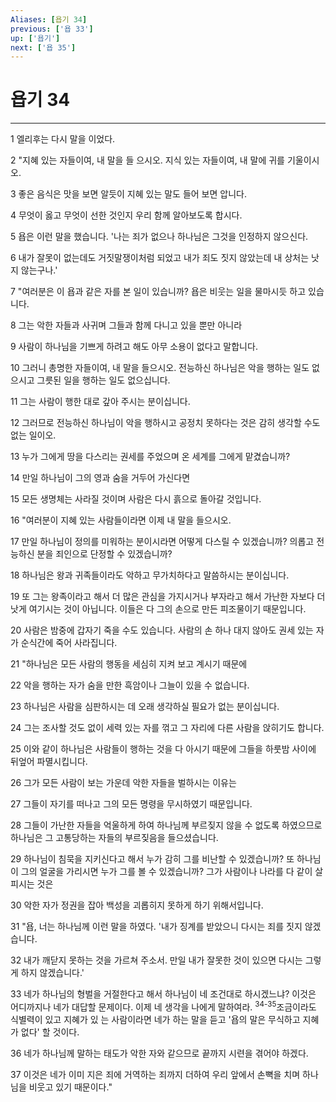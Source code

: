 ```yaml
---
Aliases: [욥기 34]
previous: ['욥 33']
up: ['욥기']
next: ['욥 35']
---
```

# 욥기 34

***


1 엘리후는 다시 말을 이었다. 

2 "지혜 있는 자들이여, 내 말을 들 으시오. 지식 있는 자들이여, 내 말에 귀를 기울이시오. 

3 좋은 음식은 맛을 보면 알듯이 지혜 있는 말도 들어 보면 압니다. 

4 무엇이 옳고 무엇이 선한 것인지 우리 함께 알아보도록 합시다. 

5 욥은 이런 말을 했습니다. '나는 죄가 없으나 하나님은 그것을 인정하지 않으신다. 

6 내가 잘못이 없는데도 거짓말쟁이처럼 되었고 내가 죄도 짓지 않았는데 내 상처는 낫지 않는구나.' 

7 "여러분은 이 욥과 같은 자를 본 일이 있습니까? 욥은 비웃는 일을 물마시듯 하고 있습니다. 

8 그는 악한 자들과 사귀며 그들과 함께 다니고 있을 뿐만 아니라 

9 사람이 하나님을 기쁘게 하려고 해도 아무 소용이 없다고 말합니다. 

10 그러니 총명한 자들이여, 내 말을 들으시오. 전능하신 하나님은 악을 행하는 일도 없으시고 그릇된 일을 행하는 일도 없으십니다. 

11 그는 사람이 행한 대로 갚아 주시는 분이십니다. 

12 그러므로 전능하신 하나님이 악을 행하시고 공정치 못하다는 것은 감히 생각할 수도 없는 일이오. 

13 누가 그에게 땅을 다스리는 권세를 주었으며 온 세계를 그에게 맡겼습니까? 

14 만일 하나님이 그의 영과 숨을 거두어 가신다면 

15 모든 생명체는 사라질 것이며 사람은 다시 흙으로 돌아갈 것입니다. 

16 "여러분이 지혜 있는 사람들이라면 이제 내 말을 들으시오. 

17 만일 하나님이 정의를 미워하는 분이시라면 어떻게 다스릴 수 있겠습니까? 의롭고 전능하신 분을 죄인으로 단정할 수 있겠습니까? 

18 하나님은 왕과 귀족들이라도 악하고 무가치하다고 말씀하시는 분이십니다. 

19 또 그는 왕족이라고 해서 더 많은 관심을 가지시거나 부자라고 해서 가난한 자보다 더 낫게 여기시는 것이 아닙니다. 이들은 다 그의 손으로 만든 피조물이기 때문입니다. 

20 사람은 밤중에 갑자기 죽을 수도 있습니다. 사람의 손 하나 대지 않아도 권세 있는 자가 순식간에 죽어 사라집니다. 

21 "하나님은 모든 사람의 행동을 세심히 지켜 보고 계시기 때문에 

22 악을 행하는 자가 숨을 만한 흑암이나 그늘이 있을 수 없습니다. 

23 하나님은 사람을 심판하시는 데 오래 생각하실 필요가 없는 분이십니다. 

24 그는 조사할 것도 없이 세력 있는 자를 꺾고 그 자리에 다른 사람을 앉히기도 합니다. 

25 이와 같이 하나님은 사람들이 행하는 것을 다 아시기 때문에 그들을 하룻밤 사이에 뒤엎어 파멸시킵니다. 

26 그가 모든 사람이 보는 가운데 악한 자들을 벌하시는 이유는 

27 그들이 자기를 떠나고 그의 모든 명령을 무시하였기 때문입니다. 

28 그들이 가난한 자들을 억울하게 하여 하나님께 부르짖지 않을 수 없도록 하였으므로 하나님은 그 고통당하는 자들의 부르짖음을 들으셨습니다. 

29 하나님이 침묵을 지키신다고 해서 누가 감히 그를 비난할 수 있겠습니까? 또 하나님이 그의 얼굴을 가리시면 누가 그를 볼 수 있겠습니까? 그가 사람이나 나라를 다 같이 살피시는 것은 

30 악한 자가 정권을 잡아 백성을 괴롭히지 못하게 하기 위해서입니다. 

31 "욥, 너는 하나님께 이런 말을 하였다. '내가 징계를 받았으니 다시는 죄를 짓지 않겠습니다. 

32 내가 깨닫지 못하는 것을 가르쳐 주소서. 만일 내가 잘못한 것이 있으면 다시는 그렇게 하지 않겠습니다.' 

33 네가 하나님의 형벌을 거절한다고 해서 하나님이 네 조건대로 하시겠느냐? 이것은 어디까지나 네가 대답할 문제이다. 이제 네 생각을 나에게 말하여라. <sup class="versenum">34-35</sup>조금이라도 식별력이 있고 지혜가 있 는 사람이라면 네가 하는 말을 듣고 '욥의 말은 무식하고 지혜가 없다' 할 것이다. 

36 네가 하나님께 말하는 태도가 악한 자와 같으므로 끝까지 시련을 겪어야 하겠다. 

37 이것은 네가 이미 지은 죄에 거역하는 죄까지 더하여 우리 앞에서 손뼉을 치며 하나님을 비웃고 있기 때문이다."
